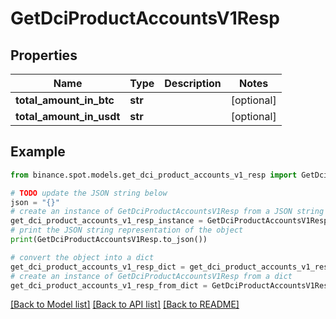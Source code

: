 # GetDciProductAccountsV1Resp


## Properties

Name | Type | Description | Notes
------------ | ------------- | ------------- | -------------
**total_amount_in_btc** | **str** |  | [optional] 
**total_amount_in_usdt** | **str** |  | [optional] 

## Example

```python
from binance.spot.models.get_dci_product_accounts_v1_resp import GetDciProductAccountsV1Resp

# TODO update the JSON string below
json = "{}"
# create an instance of GetDciProductAccountsV1Resp from a JSON string
get_dci_product_accounts_v1_resp_instance = GetDciProductAccountsV1Resp.from_json(json)
# print the JSON string representation of the object
print(GetDciProductAccountsV1Resp.to_json())

# convert the object into a dict
get_dci_product_accounts_v1_resp_dict = get_dci_product_accounts_v1_resp_instance.to_dict()
# create an instance of GetDciProductAccountsV1Resp from a dict
get_dci_product_accounts_v1_resp_from_dict = GetDciProductAccountsV1Resp.from_dict(get_dci_product_accounts_v1_resp_dict)
```
[[Back to Model list]](../README.md#documentation-for-models) [[Back to API list]](../README.md#documentation-for-api-endpoints) [[Back to README]](../README.md)



